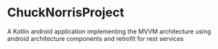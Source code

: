 # ChuckNorrisProject
A Kotlin android application implementing the MVVM architecture using android architecture components and retrofit for rest services
